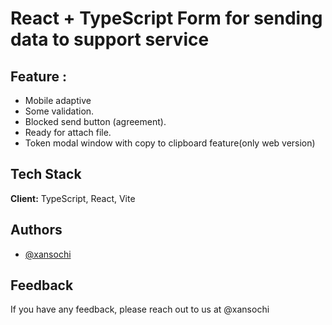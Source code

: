 #   React + TypeScript Form for sending data to support service

## Feature : 
- Mobile adaptive 
- Some validation.
- Blocked send button (agreement).
- Ready for attach file.
- Token modal window with copy to clipboard feature(only web version)


## Tech Stack

**Client:** TypeScript, React, Vite

## Authors

- [@xansochi](https://www.github.com/xansochi)

## Feedback

If you have any feedback, please reach out to us at @xansochi

